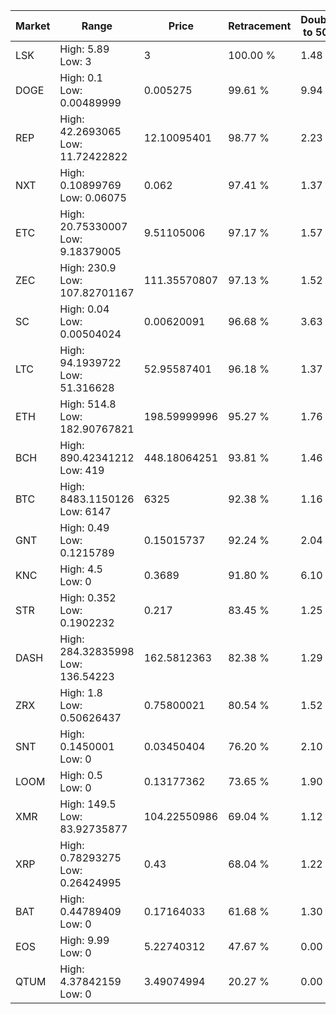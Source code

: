 | Market | Range | Price| Retracement | Doubles to 50% |
| --- | --- | --- | --- | --- |
| LSK | High: 5.89<br />Low: 3 | 3 | 100.00 % | 1.48 |
| DOGE | High: 0.1<br />Low: 0.00489999 | 0.005275 | 99.61 % | 9.94 |
| REP | High: 42.2693065<br />Low: 11.72422822 | 12.10095401 | 98.77 % | 2.23 |
| NXT | High: 0.10899769<br />Low: 0.06075 | 0.062 | 97.41 % | 1.37 |
| ETC | High: 20.75330007<br />Low: 9.18379005 | 9.51105006 | 97.17 % | 1.57 |
| ZEC | High: 230.9<br />Low: 107.82701167 | 111.35570807 | 97.13 % | 1.52 |
| SC | High: 0.04<br />Low: 0.00504024 | 0.00620091 | 96.68 % | 3.63 |
| LTC | High: 94.1939722<br />Low: 51.316628 | 52.95587401 | 96.18 % | 1.37 |
| ETH | High: 514.8<br />Low: 182.90767821 | 198.59999996 | 95.27 % | 1.76 |
| BCH | High: 890.42341212<br />Low: 419 | 448.18064251 | 93.81 % | 1.46 |
| BTC | High: 8483.1150126<br />Low: 6147 | 6325 | 92.38 % | 1.16 |
| GNT | High: 0.49<br />Low: 0.1215789 | 0.15015737 | 92.24 % | 2.04 |
| KNC | High: 4.5<br />Low: 0 | 0.3689 | 91.80 % | 6.10 |
| STR | High: 0.352<br />Low: 0.1902232 | 0.217 | 83.45 % | 1.25 |
| DASH | High: 284.32835998<br />Low: 136.54223 | 162.5812363 | 82.38 % | 1.29 |
| ZRX | High: 1.8<br />Low: 0.50626437 | 0.75800021 | 80.54 % | 1.52 |
| SNT | High: 0.1450001<br />Low: 0 | 0.03450404 | 76.20 % | 2.10 |
| LOOM | High: 0.5<br />Low: 0 | 0.13177362 | 73.65 % | 1.90 |
| XMR | High: 149.5<br />Low: 83.92735877 | 104.22550986 | 69.04 % | 1.12 |
| XRP | High: 0.78293275<br />Low: 0.26424995 | 0.43 | 68.04 % | 1.22 |
| BAT | High: 0.44789409<br />Low: 0 | 0.17164033 | 61.68 % | 1.30 |
| EOS | High: 9.99<br />Low: 0 | 5.22740312 | 47.67 % | 0.00 |
| QTUM | High: 4.37842159<br />Low: 0 | 3.49074994 | 20.27 % | 0.00 |
